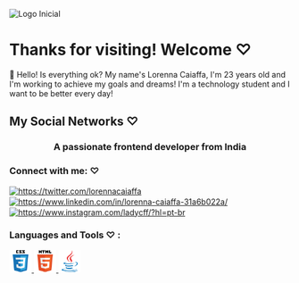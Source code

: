![Logo Inicial](https://blog.mxcursos.com/wp-content/uploads/2017/04/front-end-ou-back-end-entenda-as-diferencas-e-descubra-o-seu-perfil.png)


# Thanks for visiting! Welcome ♡

👾 Hello! Is everything ok? My name's Lorenna Caiaffa, I'm 23 years old and I'm working to achieve my goals and dreams! 
I'm a technology student and I want to be better every day!

## My Social Networks ♡


<h3 align="center">A passionate frontend developer from India</h3>

<h3 align="left">Connect with me: ♡</h3>
<p align="left">
<a href="https://twitter.com/https://twitter.com/lorennacaiaffa" target="blank"><img align="center" src="https://raw.githubusercontent.com/rahuldkjain/github-profile-readme-generator/master/src/images/icons/Social/twitter.svg" alt="https://twitter.com/lorennacaiaffa" height="30" width="40" /></a>
<a href="https://linkedin.com/in/https://www.linkedin.com/in/lorenna-caiaffa-31a6b022a/" target="blank"><img align="center" src="https://raw.githubusercontent.com/rahuldkjain/github-profile-readme-generator/master/src/images/icons/Social/linked-in-alt.svg" alt="https://www.linkedin.com/in/lorenna-caiaffa-31a6b022a/" height="30" width="40" /></a>
<a href="https://instagram.com/https://www.instagram.com/ladycff/?hl=pt-br" target="blank"><img align="center" src="https://raw.githubusercontent.com/rahuldkjain/github-profile-readme-generator/master/src/images/icons/Social/instagram.svg" alt="https://www.instagram.com/ladycff/?hl=pt-br" height="30" width="40" /></a>
</p>

<h3 align="left">Languages and Tools ♡ :</h3>
<p align="left"> <a href="https://www.w3schools.com/css/" target="_blank" rel="noreferrer"> <img src="https://raw.githubusercontent.com/devicons/devicon/master/icons/css3/css3-original-wordmark.svg" alt="css3" width="40" height="40"/> </a> <a href="https://www.w3.org/html/" target="_blank" rel="noreferrer"> <img src="https://raw.githubusercontent.com/devicons/devicon/master/icons/html5/html5-original-wordmark.svg" alt="html5" width="40" height="40"/> </a> <a href="https://www.java.com" target="_blank" rel="noreferrer"> <img src="https://raw.githubusercontent.com/devicons/devicon/master/icons/java/java-original.svg" alt="java" width="40" height="40"/> </a> </p>
